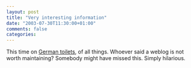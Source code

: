 ```yaml
---
layout: post
title: "Very interesting information"
date: "2003-07-30T11:30:00+01:00"
comments: false
categories: 
---
```


<p>This time on <a href="http://www.spies.com/~scott/misc/toilet.htm">German toilets</a>, of all things. Whoever said a weblog is not worth maintaining? Somebody might have missed this. Simply hilarious.</p>

